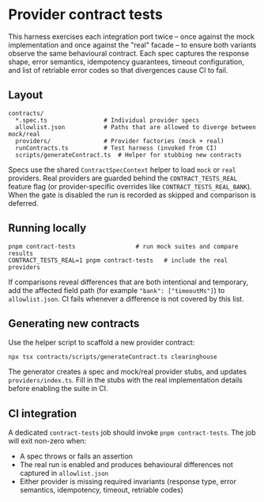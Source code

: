 # Provider contract tests

This harness exercises each integration port twice – once against the mock implementation and once against the "real" facade – to ensure both variants observe the same behavioural contract.  Each spec captures the response shape, error semantics, idempotency guarantees, timeout configuration, and list of retriable error codes so that divergences cause CI to fail.

## Layout

```
contracts/
  *.spec.ts                # Individual provider specs
  allowlist.json           # Paths that are allowed to diverge between mock/real
  providers/               # Provider factories (mock + real)
  runContracts.ts          # Test harness (invoked from CI)
  scripts/generateContract.ts  # Helper for stubbing new contracts
```

Specs use the shared `ContractSpecContext` helper to load `mock` or `real` providers.  Real providers are guarded behind the `CONTRACT_TESTS_REAL` feature flag (or provider-specific overrides like `CONTRACT_TESTS_REAL_BANK`).  When the gate is disabled the run is recorded as skipped and comparison is deferred.

## Running locally

```
pnpm contract-tests                 # run mock suites and compare results
CONTRACT_TESTS_REAL=1 pnpm contract-tests   # include the real providers
```

If comparisons reveal differences that are both intentional and temporary, add the affected field path (for example `"bank": ["timeoutMs"]`) to `allowlist.json`.  CI fails whenever a difference is not covered by this list.

## Generating new contracts

Use the helper script to scaffold a new provider contract:

```
npx tsx contracts/scripts/generateContract.ts clearinghouse
```

The generator creates a spec and mock/real provider stubs, and updates `providers/index.ts`.  Fill in the stubs with the real implementation details before enabling the suite in CI.

## CI integration

A dedicated `contract-tests` job should invoke `pnpm contract-tests`.  The job will exit non-zero when:

* A spec throws or fails an assertion
* The real run is enabled and produces behavioural differences not captured in `allowlist.json`
* Either provider is missing required invariants (response type, error semantics, idempotency, timeout, retriable codes)
